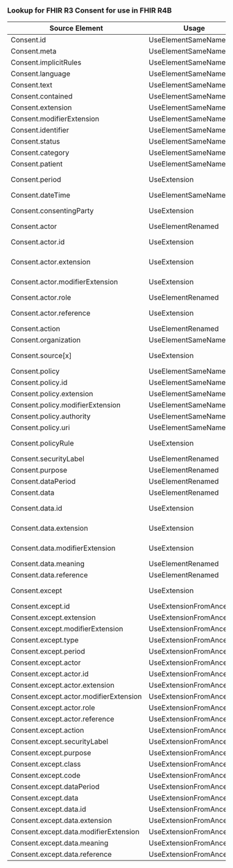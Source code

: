 ### Lookup for FHIR R3 Consent for use in FHIR R4B

| Source Element | Usage | Target |
| -------------- | ----- | ------ |
| Consent.id | UseElementSameName | Consent.id |
| Consent.meta | UseElementSameName | Consent.meta |
| Consent.implicitRules | UseElementSameName | Consent.implicitRules |
| Consent.language | UseElementSameName | Consent.language |
| Consent.text | UseElementSameName | Consent.text |
| Consent.contained | UseElementSameName | Consent.contained |
| Consent.extension | UseElementSameName | Consent.extension |
| Consent.modifierExtension | UseElementSameName | Consent.modifierExtension |
| Consent.identifier | UseElementSameName | Consent.identifier |
| Consent.status | UseElementSameName | Consent.status |
| Consent.category | UseElementSameName | Consent.category |
| Consent.patient | UseElementSameName | Consent.patient |
| Consent.period | UseExtension | http://hl7.org/fhir/3.0/StructureDefinition/extension-Consent.period |
| Consent.dateTime | UseElementSameName | Consent.dateTime |
| Consent.consentingParty | UseExtension | http://hl7.org/fhir/3.0/StructureDefinition/extension-Consent.consentingParty |
| Consent.actor | UseElementRenamed | Consent.provision.actor |
| Consent.actor.id | UseExtension | http://hl7.org/fhir/3.0/StructureDefinition/extension-Consent.actor.id |
| Consent.actor.extension | UseExtension | http://hl7.org/fhir/3.0/StructureDefinition/extension-Consent.actor.extension |
| Consent.actor.modifierExtension | UseExtension | http://hl7.org/fhir/3.0/StructureDefinition/extension-Consent.actor.modifierExtension |
| Consent.actor.role | UseElementRenamed | Consent.provision.actor.role |
| Consent.actor.reference | UseExtension | http://hl7.org/fhir/3.0/StructureDefinition/extension-Consent.actor.reference |
| Consent.action | UseElementRenamed | Consent.provision.action |
| Consent.organization | UseElementSameName | Consent.organization |
| Consent.source[x] | UseExtension | http://hl7.org/fhir/3.0/StructureDefinition/extension-Consent.source |
| Consent.policy | UseElementSameName | Consent.policy |
| Consent.policy.id | UseElementSameName | Consent.policy.id |
| Consent.policy.extension | UseElementSameName | Consent.policy.extension |
| Consent.policy.modifierExtension | UseElementSameName | Consent.policy.modifierExtension |
| Consent.policy.authority | UseElementSameName | Consent.policy.authority |
| Consent.policy.uri | UseElementSameName | Consent.policy.uri |
| Consent.policyRule | UseExtension | http://hl7.org/fhir/3.0/StructureDefinition/extension-Consent.policyRule |
| Consent.securityLabel | UseElementRenamed | Consent.provision.securityLabel |
| Consent.purpose | UseElementRenamed | Consent.provision.purpose |
| Consent.dataPeriod | UseElementRenamed | Consent.provision.dataPeriod |
| Consent.data | UseElementRenamed | Consent.provision.data |
| Consent.data.id | UseExtension | http://hl7.org/fhir/3.0/StructureDefinition/extension-Consent.data.id |
| Consent.data.extension | UseExtension | http://hl7.org/fhir/3.0/StructureDefinition/extension-Consent.data.extension |
| Consent.data.modifierExtension | UseExtension | http://hl7.org/fhir/3.0/StructureDefinition/extension-Consent.data.modifierExtension |
| Consent.data.meaning | UseElementRenamed | Consent.provision.data.meaning |
| Consent.data.reference | UseElementRenamed | Consent.provision.data.reference |
| Consent.except | UseExtension | http://hl7.org/fhir/3.0/StructureDefinition/extension-Consent.except |
| Consent.except.id | UseExtensionFromAncestor | - |
| Consent.except.extension | UseExtensionFromAncestor | - |
| Consent.except.modifierExtension | UseExtensionFromAncestor | - |
| Consent.except.type | UseExtensionFromAncestor | - |
| Consent.except.period | UseExtensionFromAncestor | - |
| Consent.except.actor | UseExtensionFromAncestor | - |
| Consent.except.actor.id | UseExtensionFromAncestor | - |
| Consent.except.actor.extension | UseExtensionFromAncestor | - |
| Consent.except.actor.modifierExtension | UseExtensionFromAncestor | - |
| Consent.except.actor.role | UseExtensionFromAncestor | - |
| Consent.except.actor.reference | UseExtensionFromAncestor | - |
| Consent.except.action | UseExtensionFromAncestor | - |
| Consent.except.securityLabel | UseExtensionFromAncestor | - |
| Consent.except.purpose | UseExtensionFromAncestor | - |
| Consent.except.class | UseExtensionFromAncestor | - |
| Consent.except.code | UseExtensionFromAncestor | - |
| Consent.except.dataPeriod | UseExtensionFromAncestor | - |
| Consent.except.data | UseExtensionFromAncestor | - |
| Consent.except.data.id | UseExtensionFromAncestor | - |
| Consent.except.data.extension | UseExtensionFromAncestor | - |
| Consent.except.data.modifierExtension | UseExtensionFromAncestor | - |
| Consent.except.data.meaning | UseExtensionFromAncestor | - |
| Consent.except.data.reference | UseExtensionFromAncestor | - |
